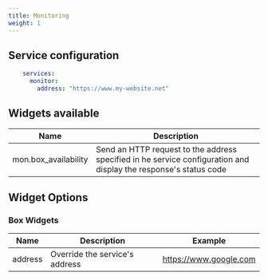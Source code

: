 ```yaml
---
title: Monitoring
weight: 1
---
```


## Service configuration

```yml
    services:
      monitor:
        address: "https://www.my-website.net"
```

## Widgets available

| Name                     | Description                                                                                                        |
| ------------------------ | ------------------------------------------------------------------------------------------------------------------ |
| mon.box_availability     | Send an HTTP request to the address specified in he service configuration and display the response's status code   |

## Widget Options

### Box Widgets

| Name      | Description                    | Example                  |
| --------- | ------------------------------ | ------------------------ |
| address   | Override the service's address | https://www.google.com   |
